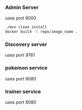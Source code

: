 ### Admin Server
uses prot 9000
```sh
./mvn clean install
docker build -t repo/image_name .
```

### Discovery server
uses port 9761

### pokemon service
uses port 8080

### trainer service
uses port 8080